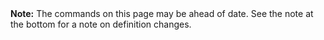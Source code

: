 <div class="alert alert-warning">
<b>Note:</b> The commands on this page may be ahead of date. See the note at the bottom for a note on definition changes.
</div>


